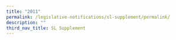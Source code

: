 ```yaml
---
title: "2011"
permalink: /legislative-notifications/sl-supplement/permalink/
description: ""
third_nav_title: SL Supplement
---
```

